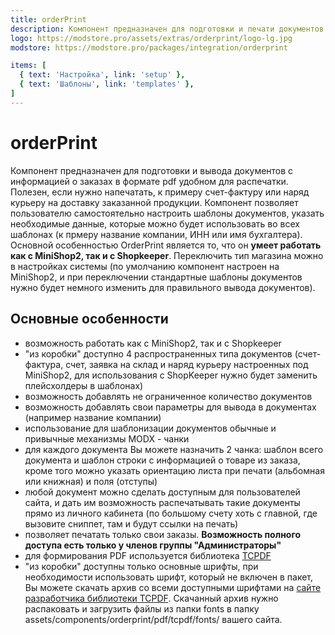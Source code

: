 ```yaml
---
title: orderPrint
description: Компонент предназначен для подготовки и печати документов с информацией о заказах
logo: https://modstore.pro/assets/extras/orderprint/logo-lg.jpg
modstore: https://modstore.pro/packages/integration/orderprint

items: [
  { text: 'Настройка', link: 'setup' },
  { text: 'Шаблоны', link: 'templates' },
]
---
```

# orderPrint

Компонент предназначен для подготовки и вывода документов с информацией о заказах в формате pdf удобном для распечатки. Полезен, если нужно напечатать, к примеру счет-фактуру или наряд курьеру на доставку заказанной продукции. Компонент позволяет пользователю самостоятельно настроить шаблоны документов, указать необходимые данные, которые можно будет использовать во всех шаблонах (к прмеру название компании, ИНН или имя бухгалтера). Основной особенностью OrderPrint является то, что он **умеет работать как с MiniShop2, так и с Shopkeeper**. Переключить тип магазина можно в настройках системы (по умолчанию компонент настроен на MiniShop2, и при переключении стандартные шаблоны документов нужно будет немного изменить для правильного вывода документов).

## Основные особенности

- возможность работать как с MiniShop2, так и с Shopkeeper
- "из коробки" доступно 4 распространенных типа документов (счет-фактура, счет, заявка на склад и наряд курьеру настроенных под MiniShop2, для использования с ShopKeeper нужно будет заменить плейсхолдеры в шаблонах)
- возможность добавлять не ограниченное количество документов
- возможность добавлять свои параметры для вывода в документах (например название компании)
- использование для шаблонизации документов обычные и привычные механизмы MODX - чанки
- для каждого документа Вы можете назначить 2 чанка: шаблон всего документа и шаблон строки с информацией о товаре из заказа, кроме того можно указать ориентацию листа при печати (альбомная или книжная) и поля (отступы)
- любой документ можно сделать доступным для пользователей сайта, и дать им возможность распечатывать такие документы прямо из личного кабинета (по большому счету хоть с главной, где вызовите сниппет, там и будут ссылки на печать)
- позволяет печатать только свои заказы. **Возможность полного доступа есть только у членов группы "Администраторы"**
- для формирования PDF используется библиотека [TCPDF](http://www.tcpdf.org/)
- "из коробки" доступны только основные шрифты, при необходимости использовать шрифт, который не включен в пакет, Вы можете скачать архив со всеми доступными шрифтами на [сайте разработчика библиотеки TCPDF](http://www.tcpdf.org/). Скачанный архив нужно распаковать и загрузить файлы из папки fonts в папку assets/components/orderprint/pdf/tcpdf/fonts/ вашего сайта.
